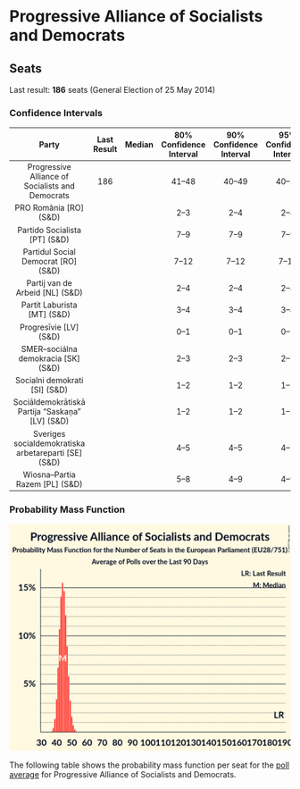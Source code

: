 # Progressive Alliance of Socialists and Democrats

## Seats

Last result: **186** seats (General Election of 25 May 2014)

### Confidence Intervals

| Party | Last Result | Median | 80% Confidence Interval | 90% Confidence Interval | 95% Confidence Interval | 99% Confidence Interval |
|:-----:|:-----------:|:------:|:-----------------------:|:-----------------------:|:-----------------------:|:-----------------------:|
| Progressive Alliance of Socialists and Democrats | 186 |  | 41–48 | 40–49 | 40–50 | 38–51 |
| PRO România [RO] (S&D) | |  | 2–3 | 2–4 | 2–4 | 2–4 |
| Partido Socialista [PT] (S&D) | |  | 7–9 | 7–9 | 7–9 | 7–10 |
| Partidul Social Democrat [RO] (S&D) | |  | 7–12 | 7–12 | 7–12 | 6–13 |
| Partij van de Arbeid [NL] (S&D) | |  | 2–4 | 2–4 | 2–4 | 2–5 |
| Partit Laburista [MT] (S&D) | |  | 3–4 | 3–4 | 3–4 | 3–4 |
| Progresīvie [LV] (S&D) | |  | 0–1 | 0–1 | 0–1 | 0–1 |
| SMER–sociálna demokracia [SK] (S&D) | |  | 2–3 | 2–3 | 2–3 | 2–3 |
| Socialni demokrati [SI] (S&D) | |  | 1–2 | 1–2 | 1–2 | 0–3 |
| Sociāldemokrātiskā Partija “Saskaņa” [LV] (S&D) | |  | 1–2 | 1–2 | 1–2 | 1–2 |
| Sveriges socialdemokratiska arbetareparti [SE] (S&D) | |  | 4–5 | 4–5 | 4–5 | 4–6 |
| Wiosna–Partia Razem [PL] (S&D) | |  | 5–8 | 4–9 | 4–9 | 3–10 |

### Probability Mass Function

![Graph with seats probability mass function not yet produced](average-2019-06-30-seats-pmf-progressiveallianceofsocialistsanddemocrats.png "Seats Probability Mass Function")

The following table shows the probability mass function per seat for the [poll average](average-2019-06-30.html) for Progressive Alliance of Socialists and Democrats.


